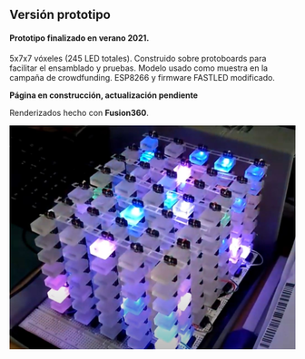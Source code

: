 ## Versión prototipo

#### **Prototipo** finalizado en verano 2021. 
 
5x7x7 vóxeles (245 LED totales). Construido sobre protoboards para facilitar el ensamblado y pruebas. Modelo usado como muestra en la campaña de crowdfunding. ESP8266 y firmware FASTLED modificado.

**Página en construcción, actualización pendiente**

Renderizados hecho con **Fusion360**.

![TopoTronPrototipo](TopoTron_prototipo.jpg)
